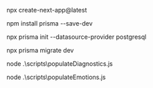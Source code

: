 npx create-next-app@latest

npm install prisma --save-dev

npx prisma init --datasource-provider postgresql

npx prisma migrate dev

node .\scripts\populateDiagnostics.js

node .\scripts\populateEmotions.js 


